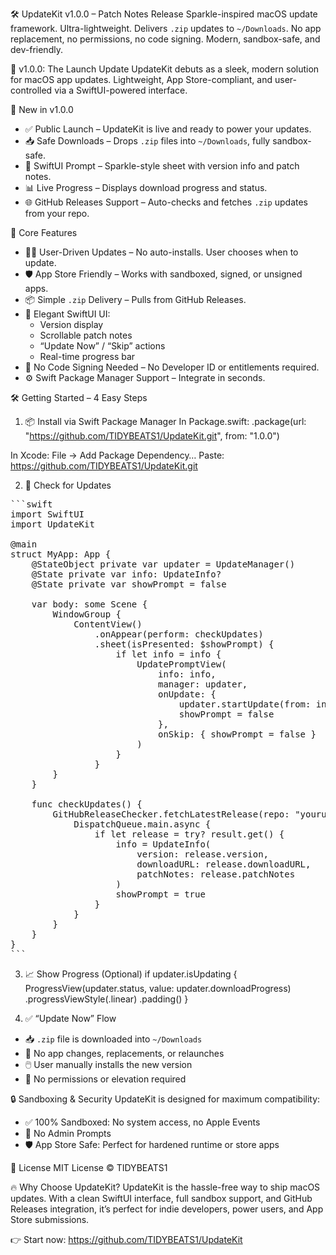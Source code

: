 🛠️ UpdateKit v1.0.0 – Patch Notes Release
Sparkle-inspired macOS update framework. Ultra-lightweight. Delivers `.zip` updates to `~/Downloads`. No app replacement, no permissions, no code signing. Modern, sandbox-safe, and dev-friendly.

🚀 v1.0.0: The Launch Update
UpdateKit debuts as a sleek, modern solution for macOS app updates. Lightweight, App Store-compliant, and user-controlled via a SwiftUI-powered interface.

🎉 New in v1.0.0
- ✅ Public Launch – UpdateKit is live and ready to power your updates.
- 📥 Safe Downloads – Drops `.zip` files into `~/Downloads`, fully sandbox-safe.
- 🔔 SwiftUI Prompt – Sparkle-style sheet with version info and patch notes.
- 📊 Live Progress – Displays download progress and status.
- 🌐 GitHub Releases Support – Auto-checks and fetches `.zip` updates from your repo.

🔑 Core Features
- 🙋‍♂️ User-Driven Updates – No auto-installs. User chooses when to update.
- 🛡️ App Store Friendly – Works with sandboxed, signed, or unsigned apps.
- 📦 Simple `.zip` Delivery – Pulls from GitHub Releases.
- 🎨 Elegant SwiftUI UI:
  - Version display
  - Scrollable patch notes
  - “Update Now” / “Skip” actions
  - Real-time progress bar
- 🧾 No Code Signing Needed – No Developer ID or entitlements required.
- ⚙️ Swift Package Manager Support – Integrate in seconds.

🛠 Getting Started – 4 Easy Steps

1. 📦 Install via Swift Package Manager
In Package.swift:
.package(url: "https://github.com/TIDYBEATS1/UpdateKit.git", from: "1.0.0")

In Xcode:
File → Add Package Dependency…
Paste: https://github.com/TIDYBEATS1/UpdateKit.git

2. 🔎 Check for Updates
<pre>
```swift
import SwiftUI
import UpdateKit

@main
struct MyApp: App {
    @StateObject private var updater = UpdateManager()
    @State private var info: UpdateInfo?
    @State private var showPrompt = false

    var body: some Scene {
        WindowGroup {
            ContentView()
                .onAppear(perform: checkUpdates)
                .sheet(isPresented: $showPrompt) {
                    if let info = info {
                        UpdatePromptView(
                            info: info,
                            manager: updater,
                            onUpdate: {
                                updater.startUpdate(from: info)
                                showPrompt = false
                            },
                            onSkip: { showPrompt = false }
                        )
                    }
                }
        }
    }

    func checkUpdates() {
        GitHubReleaseChecker.fetchLatestRelease(repo: "yourusername/YourAppRepo") { result in
            DispatchQueue.main.async {
                if let release = try? result.get() {
                    info = UpdateInfo(
                        version: release.version,
                        downloadURL: release.downloadURL,
                        patchNotes: release.patchNotes
                    )
                    showPrompt = true
                }
            }
        }
    }
}
```
</pre>


3. 📈 Show Progress (Optional)
if updater.isUpdating {
    ProgressView(updater.status, value: updater.downloadProgress)
        .progressViewStyle(.linear)
        .padding()
}

4. ✅ “Update Now” Flow
- 📥 `.zip` file is downloaded into `~/Downloads`
- 🛑 No app changes, replacements, or relaunches
- 🖱️ User manually installs the new version
- 🔐 No permissions or elevation required

🔒 Sandboxing & Security
UpdateKit is designed for maximum compatibility:
- ✅ 100% Sandboxed: No system access, no Apple Events
- 🚫 No Admin Prompts
- 🛡️ App Store Safe: Perfect for hardened runtime or store apps

📜 License
MIT License © TIDYBEATS1

🔥 Why Choose UpdateKit?
UpdateKit is the hassle-free way to ship macOS updates. With a clean SwiftUI interface, full sandbox support, and GitHub Releases integration, it’s perfect for indie developers, power users, and App Store submissions.

👉 Start now: https://github.com/TIDYBEATS1/UpdateKit
